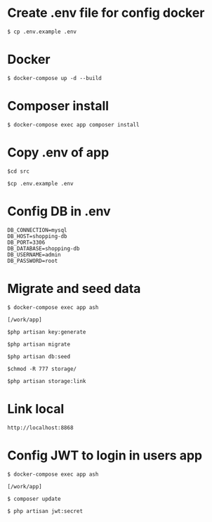 # Create .env file for config docker
```
$ cp .env.example .env
```
# Docker
```
$ docker-compose up -d --build

```

# Composer install
```
$ docker-compose exec app composer install

```
# Copy .env of app
```
$cd src

$cp .env.example .env

```
# Config DB in .env 
```
DB_CONNECTION=mysql
DB_HOST=shopping-db
DB_PORT=3306
DB_DATABASE=shopping-db
DB_USERNAME=admin
DB_PASSWORD=root

```

# Migrate and seed data
```
$ docker-compose exec app ash

[/work/app]

$php artisan key:generate

$php artisan migrate

$php artisan db:seed

$chmod -R 777 storage/

$php artisan storage:link

```

# Link local

```
http://localhost:8868

```

# Config JWT to login in users app

```
$ docker-compose exec app ash

[/work/app]

$ composer update

$ php artisan jwt:secret

```
